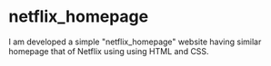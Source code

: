 # netflix_homepage
I am developed a simple "netflix_homepage" website having similar homepage that of Netflix using using HTML and CSS.
